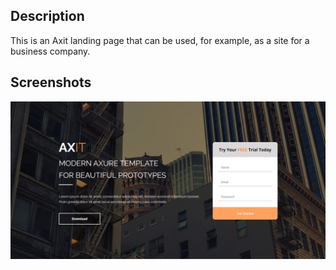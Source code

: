 ## Description

This is an Axit landing page that can be used, for example, as a site for a business company.

## Screenshots

![Screenshot](./screenshots/screenshot-1.png)
